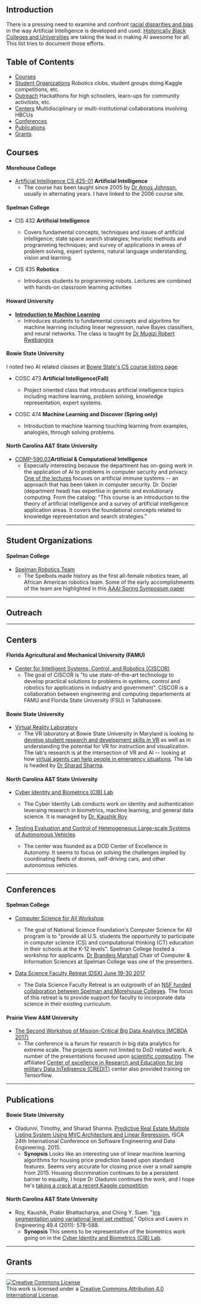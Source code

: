 Introduction
------------

There is a pressing need to examine and confront [racial disparities and bias](http://www.fatml.org/) in the way Artificial Intelligence is developed and used. [Historically
Black Colleges and Universities](https://en.wikipedia.org/wiki/Historically_black_colleges_and_universities) are taking the lead in making AI awesome for all. This list tries to document those efforts.

Table of Contents
-----------------

- [Courses](#courses)
- [Student Organizations](#student-organizations) Robotics clubs, student groups doing Kaggle competitions, etc.
- [Outreach](#outreach) Hackathons for high schoolers, learn-ups for community activitists, etc.
- [Centers](#centers) Multidisciplinary or multi-institutional collaborations involving HBCUs
- [Conferences](#conferences) 
- [Publications](#publications)
- [Grants](#grants)


## Courses


#### Morehouse College
- [Artificial Intelligence CS 425-01](https://www.morehouse.edu/facstaff/ajohnson/AI/ai_spring06.html) **Artificial Intelligence**
	- The course has been taught since 2005 by [Dr Amos Johnson](https://www.morehouse.edu/facstaff/ajohnson/), usually in alternating years. I have linked to the 2006 course site. 

#### Spelman College
- CIS 432  **Artificial Intelligence**
 	- Covers fundamental concepts, techniques and issues of artificial
intelligence; state space search strategies; heuristic methods and
programming techniques; and survey of applications in areas of problem
solving, expert systems, natural language understanding, vision and
learning.

- CIS 435 **Robotics**
 	-	Introduces students to programming robots. Lectures are combined with
hands-on classroom learning activities	

#### Howard University
- [**Introduction to Machine Learning**](http://www.cs.cmu.edu/~rweba/mlsp12/mlsp12.html) 
	-  Introduces students to fundamental concepts and algoritms for machine learning including linear regression, naive Bayes classifiers, and neural networks. The class is taught by [Dr Mugizi Robert Rwebangira](http://www.cs.cea.howard.edu/users/mrwebangira)

#### Bowie State University
I noted two AI related classes at [Bowie State's CS course listing page](http://www.cs.bowiestate.edu/bscs_courses.php#page=tabbed_page-4):

- COSC 473 **Artificial Intelligence(Fall)**
	-  Project oriented class that introduces artificial intelligence topics including machine learning, problem solving, knowledge representation, expert systems. 

- COSC 474 **Machine Learning and Discover (Spring only)**
	-  Introduction to machine learning touching learning from examples, analogies, through solving problems.

#### North Carolina A&T State University

- [COMP-590.03](http://aci2.ncat.edu/gvdozier/syllabusACI.htm)**Artificial & Computational Intelligence**
	-  Especially interesting because the department has on-going work in the application of AI to problems in computer security and privacy. [One of the lectures](http://aci2.ncat.edu/gvdozier/ACI_LectureNotes/AIS.ppt) focuses on artificial immune systems -- an approach that has been taken in computer security. Dr. Dozier (department head) has expertise in genetic and evolutionary computing.  From the catalog: "This course is an introduction to the theory of artificial intelligence and a survey of artificial intelligence application areas. It covers the foundational concepts related to knowledge representation and search strategies."



--------

## Student Organizations
#### Spelman College
- [Spelman Robotics Team](http://www.spelman.edu/academics/majors-and-programs/computer-and-information-sciences/spelbots-robotics-team)
 	- The Spelbots made history as the first all-female robotics team, all African American robotics team. Some of the early accomplishments of the team are highlighted in this [AAAI Spring Symposium paper](http://www.aaai.org/Papers/Symposia/Spring/2008/SS-08-08/SS08-08-024.pdf)


-------

## Outreach



-------

## Centers
#### Florida Agricultural and Mechanical University (FAMU)
- [Center for Intelligent Systems, Control, and Robotics (CISCOR) ](https://www.ciscor.org/)
 	- The goal of CISCOR is "to use state-of-the-art technology to develop practical solutions to problems in systems, control and robotics for applications in industry and government". CISCOR is a collaboration between engineering and computing departements at FAMU and Florida State University (FSU) in Tallahassee.
	
#### Bowie State University
- [Virtual Reality Laboratory](http://www.cs.bowiestate.edu/sharad/vrlab/index.html)
	- The VR laboratory at Bowie State University in Maryland is looking to [develop student research and development skills in VR](https://www.nsf.gov/awardsearch/showAward?AWD_ID=1137541) as well as in understanding the potential for VR for instruction and visualization. The lab's research is at the intersection of VR and AI -- looking at how [virtual agents can help people in emergency situations](http://www.cs.bowiestate.edu/sharad/sim/index.html). The lab is headed by [Dr Sharad Sharma](http://www.cs.bowiestate.edu/sharad/).

#### North Carolina A&T State University
- [Cyber Identity and Biometrics (CIB) Lab](http://cyberreu.ncat.edu/kroy/CIB.html)
	- The Cyber Identity Lab conducts work on identity and authentication leveraing research in biometrics, machine learning, and general data science. It is managed by [Dr. Kaushik Roy](http://cyberreu.ncat.edu/kroy/index.html)
	
- [Testing Evaluation and Control of Heterogeneous Large-scale Systems of Autonomous Vehicles](http://techlav.ncat.edu/)
	- The center was founded as a DOD Center of Excellence in Autonomy. It seems to focus on solving the challenges implied by coordinating fleets of drones, self-driving cars, and other autonomous vehicles. 



-------

## Conferences
#### Spelman College
- [Computer Science for All Workshop](http://cs4allworkshopatl.org/)
 	- The goal of National Science Foundation's Computer Science for All program is to "provide all U.S. students the opportunity to participate in computer science (CS) and computational thinking (CT) education in their schools at the K-12 levels". Spelman College hosted a workshop for applicants. [Dr Brandeis Marshall](http://brandeismarshall.com/) Chair of Computer & Information Sciences at Spelman College was one of the presenters.
	
 	
- [Data Science Faculty Retreat (DSX) June 19-30 2017](http://brandeismarshall.wixsite.com/faculty-retreat)
 	- The Data Science Faculty Retreat is an outgrowth of an [NSF funded collaboration between Spelman and Morehouse Colleges](https://www.nsf.gov/awardsearch/showAward?AWD_ID=1623362&HistoricalAwards=false). The focus of this retreat is to provide support for faculty to incorporate data science in their existing curriculum.
	
####  Prairie View A&M University
- [The Second Workshop of Mission-Critical Big Data Analytics (MCBDA 2017)](http://credit.pvamu.edu/MCBDA2017/)
	- The conference is a forum for research in big data analytics for extreme scale. The projects seem not limited to DoD related work. A number of the presentations focused upon [scientific computing](http://credit.pvamu.edu/MCBDA2017/Slides/InvitedTalkDay2n3-Yoo.pdf). The affiliated [Center of excellence in Research and Education for big military Data InTelligence (CREDIT)](http://credit.pvamu.edu/) center also provided training on Tensorflow.




-------

## Publications

#### Bowie State University
- Oladunni, Timothy, and Sharad Sharma. [Predictive Real Estate Multiple Listing System Using MVC Architecture and Linear Regression.](https://www.researchgate.net/profile/Timothy_Oladunni/publication/283495135_Predictive_Real_Estate_Multiple_Listing_System_Using_MVC_Architecture_and_Linear_Regression/links/563b695a08aeed0531de8522.pdf) ISCA 24th International Conference on Software Engineering and Data Engineering. 2015.
	- **Synopsis** Looks like an interesting use of linear machine learning algorithms for housing price prediction based upon standard features. Seems very accurate for closing price over a small sample from 2015. Housing discrimination continues to be a persistent barrier to equality, I hope Dr Oladunni continues the work, and I hope he's [taking a crack at a recent Kaggle competition](https://www.kaggle.com/c/zillow-prize-1).

#### North Carolina A&T State University
- Roy, Kaushik, Prabir Bhattacharya, and Ching Y. Suen. "[Iris segmentation using variational level set method.](http://www.sciencedirect.com/science/article/pii/S0143816610002022)" Optics and Lasers in Engineering 49.4 (2011): 578-588.
	- **Synopsis** This seems to be representative of the biometrics work going on in the [Cyber Identity and Biometrics (CIB) Lab](http://cyberreu.ncat.edu/kroy/CIB.html).



-------

## Grants



-------

<a rel="license" href="http://creativecommons.org/licenses/by/4.0/"><img alt="Creative Commons License" style="border-width:0" src="https://i.creativecommons.org/l/by/4.0/88x31.png" /></a><br />This work is licensed under a <a rel="license" href="http://creativecommons.org/licenses/by/4.0/">Creative Commons Attribution 4.0 International License</a>.

